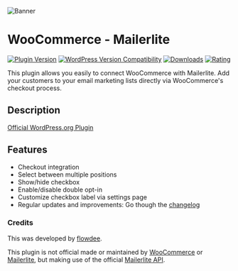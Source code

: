 ![Banner](https://ps.w.org/woo-mailerlite/assets/banner-772x250.png)

# WooCommerce - Mailerlite
[![Plugin Version](https://img.shields.io/wordpress/plugin/v/woo-mailerlite.svg)](https://wordpress.org/plugins/woo-mailerlite/) [![WordPress Version Compatibility](https://img.shields.io/wordpress/v/woo-mailerlite.svg)](https://wordpress.org/plugins/woo-mailerlite/) [![Downloads](https://img.shields.io/wordpress/plugin/dt/woo-mailerlite.svg)](https://wordpress.org/plugins/woo-mailerlite/) [![Rating](https://img.shields.io/wordpress/plugin/r/woo-mailerlite.svg)](https://wordpress.org/plugins/woo-mailerlite/)

This plugin allows you easily to connect WooCommerce with Mailerlite. Add your customers to your email marketing lists directly via WooCommerce's checkout process.

## Description

[Official WordPress.org Plugin](https://wordpress.org/plugins/woo-mailerlite/)

## Features

*   Checkout integration
*   Select between multiple positions
*   Show/hide checkbox
*   Enable/disable double opt-in
*   Customize checkbox label via settings page
*   Regular updates and improvements: Go though the [changelog](https://wordpress.org/plugins/woo-mailerlite/changelog/)

### Credits

This was developed by [flowdee](https://flowdee.de/). 

This plugin is not official made or maintained by [WooCommerce](https://woocommerce.com/) or [Mailerlite](http://www.mailerlite.com/a/7qq80y6dbo), but making use of the official [Mailerlite API](https://developers.mailerlite.com/docs).
